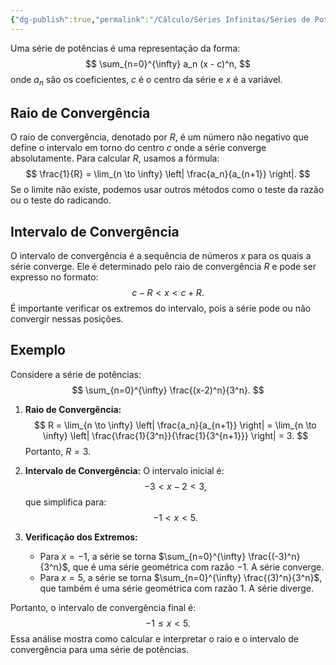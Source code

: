 ```yaml
---
{"dg-publish":true,"permalink":"/Cálculo/Séries Infinitas/Séries de Potências/","dgPassFrontmatter":true,"created":"2025-05-20T13:30:13.837-03:00"}
---
```



Uma série de potências é uma representação da forma:
$$
\sum_{n=0}^{\infty} a_n (x - c)^n,
$$
onde $a_n$ são os coeficientes, $c$ é o centro da série e $x$ é a variável.

## Raio de Convergência

O raio de convergência, denotado por $R$, é um número não negativo que define o intervalo em torno do centro $c$ onde a série converge absolutamente. Para calcular $R$, usamos a fórmula:
$$
\frac{1}{R} = \lim_{n \to \infty} \left| \frac{a_n}{a_{n+1}} \right|.
$$
Se o limite não existe, podemos usar outros métodos como o teste da razão ou o teste do radicando.

## Intervalo de Convergência

O intervalo de convergência é a sequência de números $x$ para os quais a série converge. Ele é determinado pelo raio de convergência $R$ e pode ser expresso no formato:
$$
c - R < x < c + R.
$$
É importante verificar os extremos do intervalo, pois a série pode ou não convergir nessas posições.

## Exemplo

Considere a série de potências:
$$
\sum_{n=0}^{\infty} \frac{(x-2)^n}{3^n}.
$$
1. **Raio de Convergência:**
$$
R = \lim_{n \to \infty} \left| \frac{a_n}{a_{n+1}} \right| = \lim_{n \to \infty} \left| \frac{\frac{1}{3^n}}{\frac{1}{3^{n+1}}} \right| = 3.
$$
   Portanto, $R = 3$.

2. **Intervalo de Convergência:**
   O intervalo inicial é:
$$
-3 < x - 2 < 3,
$$
   que simplifica para:
$$
-1 < x < 5.
$$
3. **Verificação dos Extremos:**
   - Para $x = -1$, a série se torna $\sum_{n=0}^{\infty} \frac{(-3)^n}{3^n}$, que é uma série geométrica com razão $-1$. A série converge.
   - Para $x = 5$, a série se torna $\sum_{n=0}^{\infty} \frac{(3)^n}{3^n}$, que também é uma série geométrica com razão $1$. A série diverge.

Portanto, o intervalo de convergência final é:
$$
-1 \leq x < 5.
$$
Essa análise mostra como calcular e interpretar o raio e o intervalo de convergência para uma série de potências.
